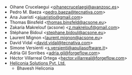 - Oihane Crucelaegui \<<oihanecrucelaegi@avanzosc.es>\>
- Pedro M. Baeza \<<pedro.baeza@tecnativa.com>\>
- Ana Juaristi \<<ajuaristio@gmail.com>\>
- Thomas Binsfeld \<<thomas.binsfeld@acsone.eu>\>
- Zakaria Makrelouf (acsone) \<<z.makrelouf@gmail.com>\>
- Stéphane Bidoul \<<stephane.bidoul@acsone.eu>\>
- Laurent Mignon \<<laurent.mignon@acsone.eu>\>
- David Vidal \<<david.vidal@tecnativa.com>\>
- Simone Versienti \<<s.versienti@apuliasoftware.it>\>
- Adria Gil Sorribes \<<adria.gil@forgeflow.com>\>
- Héctor Villarreal Ortega \<<hector.villarreal@forgeflow.com>\>
- [Heliconia Solutions Pvt. Ltd.](https://www.heliconia.io)
  - Bhavesh Heliconia

